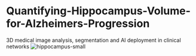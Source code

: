 # Quantifying-Hippocampus-Volume-for-Alzheimers-Progression
3D medical image analysis, segmentation and AI deployment in clinical networks
![hippocampus-small](https://user-images.githubusercontent.com/13916713/109415249-ba137b80-7a0b-11eb-8ec6-f7811f374909.gif)
